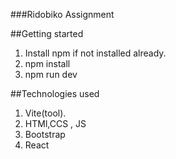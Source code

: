 ###Ridobiko Assignment

##Getting started
1) Install npm if not installed already.
2) npm install 
3) npm run dev

##Technologies used
1) Vite(tool).
2) HTMl,CCS , JS
3) Bootstrap
4) React